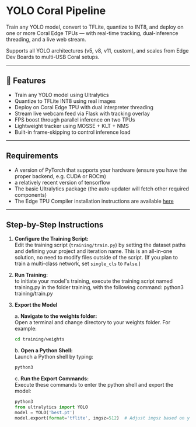 # YOLO Coral Pipeline

Train any YOLO model, convert to TFLite, quantize to INT8, and deploy on one or more Coral Edge TPUs — with real-time tracking, dual-inference threading, and a live web stream.

Supports all YOLO architectures (v5, v8, v11, custom), and scales from Edge Dev Boards to multi-USB Coral setups.

---

## 🔧 Features

- Train any YOLO model using Ultralytics
- Quantize to TFLite INT8 using real images
- Deploy on Coral Edge TPU with dual interpreter threading
- Stream live webcam feed via Flask with tracking overlay
- FPS boost through parallel inference on two TPUs
- Lightweight tracker using MOSSE + KLT + NMS
- Built-in frame-skipping to control inference load

---

## Requirements

- A version of PyTorch that supports your hardware (ensure you have the proper backend, e.g. CUDA or ROCm)
- a relatively recent version of tensorflow
- The basic Ultralytics package (the auto-updater will fetch other required components)
- The Edge TPU Compiler installation instructions are available [here](https://coral.ai/docs/edgetpu/compiler/)

---

## Step-by-Step Instructions

1. **Configure the Training Script:**  
   Edit the training script (`training/train.py`) by setting the dataset paths and defining your project and iteration name. This is an all-in-one solution, no need to modify files outside of the script. (If you plan to train a multi-class network, set `single_cls` to `False`.)
   

2. **Run Training:**  
   to initiate your model's training, execute the training script named training.py in the folder training, with the following command: python3 training/train.py
   
3. **Export the Model**

   a. **Navigate to the weights folder:**  
      Open a terminal and change directory to your weights folder. For example:
      ```bash
      cd training/weights
      ```

   b. **Open a Python Shell:**  
      Launch a Python shell by typing:
      ```bash
      python3
      ```
      
   c. **Run the Export Commands:**  
      Execute these commands to enter the python shell and export the model:
      ```python
      python3
      from ultralytics import YOLO
      model = YOLO('best.pt')  
      model.export(format='tflite', imgsz=512)  # Adjust imgsz based on your trained model's image size
      ```

   
